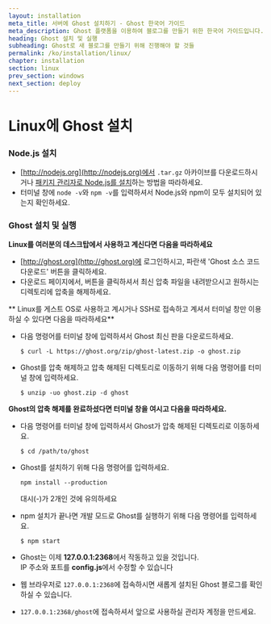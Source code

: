 ```yaml
---
layout: installation
meta_title: 서버에 Ghost 설치하기 - Ghost 한국어 가이드
meta_description: Ghost 플랫폼을 이용하여 블로그를 만들기 위한 한국어 가이드입니다.
heading: Ghost 설치 및 실행
subheading: Ghost로 새 블로그를 만들기 위해 진행해야 할 것들
permalink: /ko/installation/linux/
chapter: installation
section: linux
prev_section: windows
next_section: deploy
---
```



# Linux에 Ghost 설치 <a id="install-linux"></a>

### Node.js 설치

*   [http://nodejs.org](http://nodejs.org)에서 `.tar.gz` 아카이브를 다운로드하시거나 [패키지 관리자로 Node.js를 설치](https://github.com/joyent/node/wiki/Installing-Node.js-via-package-manager)하는 방법을 따라하세요.
*   터미널 창에 `node -v`와 `npm -v`를 입력하셔서 Node.js와 npm이 모두 설치되어 있는지 확인하세요.

### Ghost 설치 및 실행


**Linux를 여러분의 데스크탑에서 사용하고 계신다면 다음을 따라하세요**

*   [http://ghost.org](http://ghost.org)에 로그인하시고, 파란색 'Ghost 소스 코드 다운로드' 버튼을 클릭하세요.
*   다운로드 페이지에서, 버튼을 클릭하셔서 최신 압축 파일을 내려받으시고 원하시는 디렉토리에 압축을 해제하세요.


** Linux를 게스트 OS로 사용하고 계시거나 SSH로 접속하고 계셔서 터미널 창만 이용하실 수 있다면 다음을 따라하세요**

*   다음 명령어를 터미널 창에 입력하셔서 Ghost 최신 판을 다운로드하세요.

    ```
    $ curl -L https://ghost.org/zip/ghost-latest.zip -o ghost.zip
    ```
    
*   Ghost를 압축 해제하고 압축 해제된 디렉토리로 이동하기 위해 다음 명령어를 터미널 창에 입력하세요.

    ```
    $ unzip -uo ghost.zip -d ghost
    ```


**Ghost의 압축 해제를 완료하셨다면 터미널 창을 여시고 다음을 따라하세요.**

*   다음 명령어를 터미널 창에 입력하셔서 Ghost가 압축 해제된 디렉토리로 이동하세요.

    ```
    $ cd /path/to/ghost
    ```

*   Ghost를 설치하기 위해 다음 명령어를 입력하세요.

    ```
    npm install --production
    ```
    <span class="note">대시(-)가 2개인 것에 유의하세요</span>

*   npm 설치가 끝나면 개발 모드로 Ghost를 실행하기 위해 다음 명령어를 입력하세요.

    ```
    $ npm start
    ```

*   Ghost는 이제 **127.0.0.1:2368**에서 작동하고 있을 것입니다.<br />
    <span class="note">IP 주소와 포트를 **config.js**에서 수정할 수 있습니다</span>

*   웹 브라우저로 <code class="path">127.0.0.1:2368</code>에 접속하시면 새롭게 설치된 Ghost 블로그를 확인하실 수 있습니다.
*   <code class="path">127.0.0.1:2368/ghost</code>에 접속하셔서 앞으로 사용하실 관리자 계정을 만드세요.
